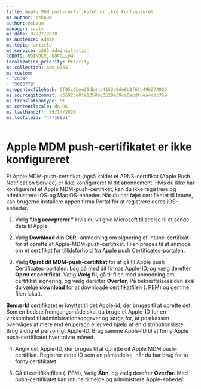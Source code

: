 ```yaml
---
title: Apple MDM push-certifikatet er ikke konfigureret
ms.author: pebaum
author: pebaum
manager: scotv
ms.date: 07/27/2020
ms.audience: Admin
ms.topic: article
ms.service: o365-administration
ROBOTS: NOINDEX, NOFOLLOW
localization_priority: Priority
ms.collection: Adm_O365
ms.custom:
- "2634"
- "9000770"
ms.openlocfilehash: 5f95c9bee29db44a4153e0de0b8f6fb49b274920
ms.sourcegitcommit: c6692ce0fa1358ec3529e59ca0ecdfdea4cdc759
ms.translationtype: MT
ms.contentlocale: da-DK
ms.lasthandoff: 09/14/2020
ms.locfileid: "47716851"
---
```

# <a name="apple-mdm-push-certificate-has-not-been-set-up"></a>Apple MDM push-certifikatet er ikke konfigureret

Et Apple MDM-push-certifikat (også kaldet et APNS-certifikat (Apple Push Notification Service) er ikke konfigureret til dit abonnement. Hvis du ikke har konfigureret et Apple MDM-push-certifikat, kan du ikke registrere og administrere iOS-og Mac OS-enheder. Når du har føjet certifikatet til Intune, kan brugerne installere appen firma Portal for at registrere deres iOS-enheder.

1. Vælg **"Jeg accepterer."** Hvis du vil give Microsoft tilladelse til at sende data til Apple.

2. Vælg **Download din CSR** -anmodning om signering af Intune-certifikat for at oprette et Apple-MDM-push-certifikat. Filen bruges til at anmode om et certifikat for tillidsforhold fra Apple push Certificates-portalen.

3. Vælg **Opret dit MDM-push-certifikat** for at gå til Apple push Certificates-portalen. Log på med dit firmas Apple-ID, og vælg derefter **Opret et certifikat**. Vælg **Vælg fil**, gå til filen med anmodning om certifikat signering, og vælg derefter **Overfør**. På bekræftelsessiden skal du vælge **download** for at downloade certifikatfilen (. PEM) og gemme filen lokalt.
 
**Bemærk**! certifikatet er knyttet til det Apple-id, der bruges til at oprette det. Som en bedste fremgangsmåde skal du bruge et Apple-ID for en virksomhed til administrationsopgaver og sørge for, at postkassen overvåges af mere end én person eller ved hjælp af en distributionsliste. Brug aldrig et personligt Apple-ID. Brug samme Apple-ID til at forny Apple push-certifikatet hver tolvte måned.
 
4. Angiv det Apple-ID, der bruges til at oprette dit Apple MDM push-certifikat. Registrer dette ID som en påmindelse, når du har brug for at forny certifikatet.

5. Gå til certifikatfilen (. PEM), Vælg **Åbn**, og vælg derefter **Overfør**. Med push-certifikatet kan Intune tilmelde og administrere Apple-enheder.